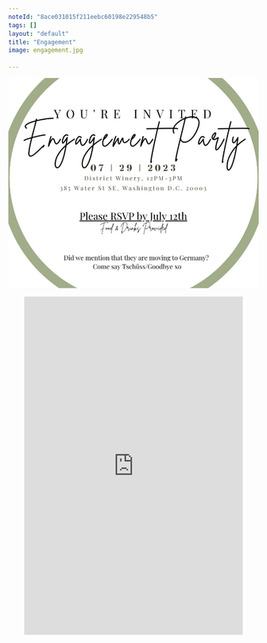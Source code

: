 ```yaml
---
noteId: "8ace031015f211eebc60198e229548b5"
tags: []
layout: "default"
title: "Engagement"
image: engagement.jpg

---
```


<p align="center">
    <a href="[link address](https://docs.google.com/forms/d/e/1FAIpQLSe6XaQN-J4MctsNwf2M9g8Fz_DDVZWsMbEq1x7ak3POD2X3fg/viewform?usp=sf_link)">
        <img src="engagement.jpg" />
    </a>
</p>
<p align="center">
<iframe src="https://docs.google.com/forms/d/e/1FAIpQLSe6XaQN-J4MctsNwf2M9g8Fz_DDVZWsMbEq1x7ak3POD2X3fg/viewform?embedded=true" width="440" height="681" frameborder="0" marginheight="0" marginwidth="0">Loading…</iframe>
</p>